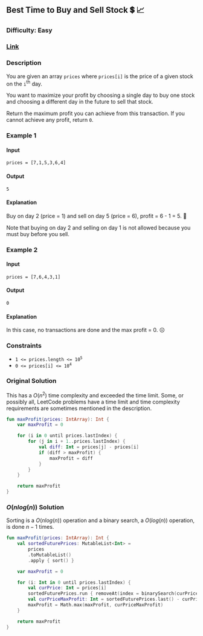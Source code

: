 ## Best Time to Buy and Sell Stock :heavy_dollar_sign: :chart_with_upwards_trend:
### Difficulty: Easy
### [Link](https://leetcode.com/problems/best-time-to-buy-and-sell-stock/)

### Description
You are given an array `prices` where `prices[i]` is the price of a given stock on the `i`<sup>th</sup> day.

You want to maximize your profit by choosing a single day to buy one stock and choosing a different day in the future to sell that stock.

Return the maximum profit you can achieve from this transaction. If you cannot achieve any profit, return `0`.

### Example 1

#### Input
`prices = [7,1,5,3,6,4]`

#### Output
`5`

#### Explanation
Buy on day 2 (price = 1) and sell on day 5 (price = 6), profit = 6 - 1 = 5. :money_mouth_face:

Note that buying on day 2 and selling on day 1 is not allowed because you must buy before you sell.

### Example 2

#### Input
`prices = [7,6,4,3,1]`

#### Output
`0`

#### Explanation
In this case, no transactions are done and the max profit = 0. :frowning_face:

### Constraints
- <code>1 <= prices.length <= 10<sup>5</sup></code>
- <code>0 <= prices[i] <= 10<sup>4</sup></code>

### Original Solution
This has a $O(n^2)$ time complexity and exceeded the time limit. Some, or possibly all, LeetCode problems have a time limit and time complexity requirements are sometimes mentioned in the description.

```kotlin
fun maxProfit(prices: IntArray): Int {
    var maxProfit = 0

    for (i in 0 until prices.lastIndex) {
        for (j in i + 1..prices.lastIndex) {
            val diff: Int = prices[j] - prices[i]
            if (diff > maxProfit) {
                maxProfit = diff
            }
        }
    }

    return maxProfit
}
```

### $O(n log(n))$ Solution
Sorting is a $O(n log(n))$ operation and a binary search, a $O(log(n))$ operation, is done $n - 1$ times.

```kotlin
fun maxProfit(prices: IntArray): Int {
    val sortedFuturePrices: MutableList<Int> =
        prices
        .toMutableList()
        .apply { sort() }

    var maxProfit = 0

    for (i: Int in 0 until prices.lastIndex) {
        val curPrice: Int = prices[i]
        sortedFuturePrices.run { removeAt(index = binarySearch(curPrice)) }
        val curPriceMaxProfit: Int = sortedFuturePrices.last() - curPrice
        maxProfit = Math.max(maxProfit, curPriceMaxProfit)
    }

    return maxProfit
}
```